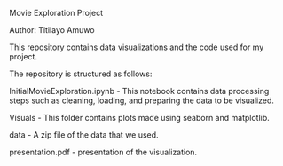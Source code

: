 Movie Exploration Project

Author: Titilayo Amuwo

This repository contains data visualizations and the code used for my project.


The repository is structured as follows:

InitialMovieExploration.ipynb - This notebook contains data processing steps such as cleaning, loading, and preparing the data to be visualized.

Visuals - This folder contains plots made using seaborn and matplotlib.

data - A zip file of the data that we used.

presentation.pdf - presentation of the visualization.

